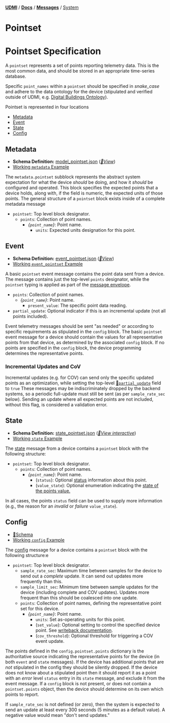 [**UDMI**](../../) / [**Docs**](../) / [**Messages**](./) / [System](#)

# Pointset

# Pointset Specification

A `pointset` represents a set of points reporting telemetry data. This is the most common data, and should be stored in an appropriate time-series database.

Specific `point_names` within a `pointset` should be specified in _snake_case_ and adhere to the
data ontology for the device (stipulated and verified outside of UDMI, e.g. [Digital Buildings Ontology](https://github.com/google/digitalbuildings/tree/master/ontology)).


Pointset is represented in four locations
- [Metadata](#metadata)
- [Event](#event)
- [State](#state)
- [Config](#config)

## Metadata

- **Schema Definition:** [model_pointset.json](../../schema/model_pointset.json)
 ([_🧬View_](../../gencode/docs/metadata.html#pointset))
- [Working `metadata` Example](../../tests/metadata.tests/example.json)

The `metadata.pointset` subblock represents the abstract system expectation for what the device
_should_ be doing, and how it _should_ be configured and operated. This block specifies the
expected points that a device holds, along with, if the field is numeric, the expected units of those points.
The general structure of a `pointset` block exists inside of a complete metadata message

* `pointset`: Top level block designator.
  * `points`: Collection of point names.
    * _{`point_name`}_: Point name.
      * `units`: Expected units designation for this point.

## Event

- **Schema Definition:** [event_pointset.json](../../schema/event_pointset.json)
 ([_🧬View_](../../gencode/docs/event_pointset.html#points))
- [Working `event_pointset` Example](../../tests/event_pointset.tests/example.json)

A basic `pointset` event message contains
the point data sent from a device. The message contains just the top-level `points` designator,
while the `pointset` typing is applied as part of the [message envelope](envelope.md).

* `points`: Collection of point names.
  * _{`point_name`}_: Point name.
    * `present_value`: The specific point data reading.
* `partial_update`: Optional indicator if this is an incremental update (not all points included).

Event telemetry messages should be sent "as needed" or according to specific requirements as
stipulated in the `config` block. The basic `pointset` event message for a device should
contain the values for all representative points from that device, as determined by the associated
`config` block. If no points are specified in the `config` block, the device programming determines
the representative points.

### Incremental Updates and CoV

Incremental updates (e.g. for COV) can send only the specific updated points as an optimization,
while setting the top-level
[🧬`partial_update`](../../gencode/docs/event_pointset.html#partial_update) field to `true` These
messages may be indiscriminately dropped by the backend systems, so a periodic full-update must
still be sent (as per `sample_rate_sec` below). Sending an update where all expected points are not
included, without this flag, is considered a validation error.

## State

- **Schema Definition:** [state_pointset.json](../../schema/state_pointset.json)
 ([_🧬View interactive_](../../gencode/docs/state.html#pointset))
- [Working `state` Example](../../tests/state.tests/example.json)

The [state](state.md) message from a device contains a `pointset` block with the following
structure:

* `pointset`: Top level block designator.
  * `points`: Collection of point names.
    * _{`point_name`}_: Point name.
      * (`status`): Optional [status](status.md) information about this point.
      * (`value_state`): Optional enumeration indicating the 
        [state of the points value.](../specs/sequences/writeback.md#value_state)

In all cases, the points `status` field can be used to supply more information (e.g., the
reason for an _invalid_ or _failure_ `value_state`).

## Config

- [🧬Schema](../../gencode/docs/config.html#pointset)
- [Working `config` Example](../../tests/config.tests/writeback.json)

The [config](config.md) message for a device contains a `pointset`
block with the following structure:e

* `pointset`: Top level block designator.
  * `sample_rate_sec`: Maximum time between samples for the device to send out a _complete_
  update. It can send out updates more frequently than this.
  * `sample_limit_sec`: Minimum time between sample updates for the device (including complete
  and COV updates). Updates more frequent than this should be coalesced into one update.
  * `points`: Collection of point names, defining the representative point set for this device.
    * _{`point_name`}_: Point name.
      * `units`: Set as-operating units for this point.
      * (`set_value`): Optional setting to control the specified device point. See [writeback documentation](../specs/sequences/writeback.md).
      * (`cov_threshold`): Optional threshold for triggering a COV event update.

The points defined in the `config.pointset.points` dictionary is the authoritative source
indicating the representative points for the device (in both `event` and `state` messages). If
the device has additional points that are _not_ stipulated in the config they should be silently
dropped. If the device does not know about a stipulated point then it should report it as a
point with an _error_ level `status` entry in its `state` message, and exclude it from the event message.
If a `config` block is not present, or does not contain a `pointset.points` object,
then the device should determine on its own which points to report.

If `sample_rate_sec` is not defined (or zero), then the system is expected to send an update at least every
300 seconds (5 minutes as a default value). A negative value would mean "don't send updates."
